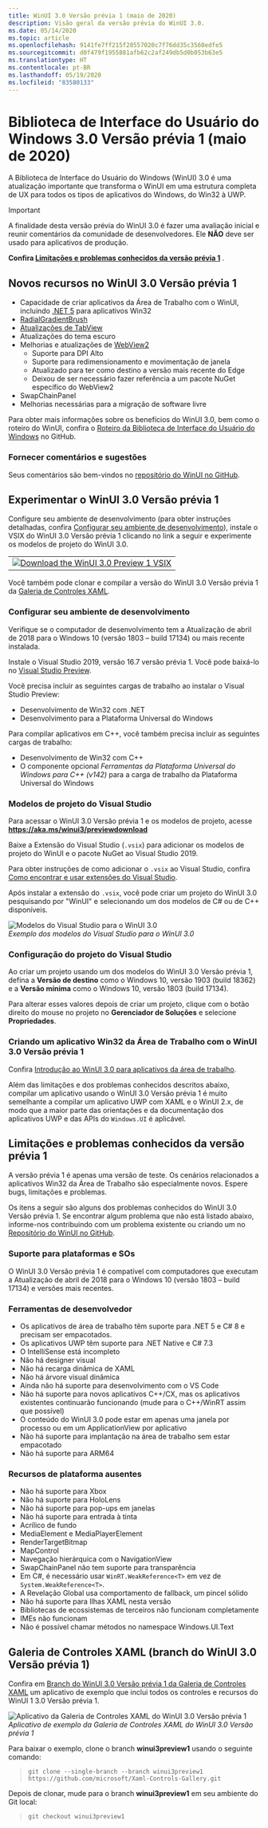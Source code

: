 ```yaml
---
title: WinUI 3.0 Versão prévia 1 (maio de 2020)
description: Visão geral da versão prévia do WinUI 3.0.
ms.date: 05/14/2020
ms.topic: article
ms.openlocfilehash: 9141fe7ff215f28557020c7f76dd35c3560edfe5
ms.sourcegitcommit: d0f479f1955881afb62c2af249db5d0b053b63e5
ms.translationtype: HT
ms.contentlocale: pt-BR
ms.lasthandoff: 05/19/2020
ms.locfileid: "83580133"
---
```

# <a name="windows-ui-library-30-preview-1-may-2020"></a>Biblioteca de Interface do Usuário do Windows 3.0 Versão prévia 1 (maio de 2020)

A Biblioteca de Interface do Usuário do Windows (WinUI) 3.0 é uma atualização importante que transforma o WinUI em uma estrutura completa de UX para todos os tipos de aplicativos do Windows, do Win32 à UWP.

> [!Important]
> A finalidade desta versão prévia do WinUI 3.0 é fazer uma avaliação inicial e reunir comentários da comunidade de desenvolvedores. Ele **NÃO** deve ser usado para aplicativos de produção.
>
> **Confira [Limitações e problemas conhecidos da versão prévia 1](#preview-1-limitations-and-known-issues)** .
## <a name="new-features-in-winui-30-preview-1"></a>Novos recursos no WinUI 3.0 Versão prévia 1

- Capacidade de criar aplicativos da Área de Trabalho com o WinUI, incluindo [.NET 5](https://github.com/dotnet/core/tree/master/release-notes/5.0) para aplicativos Win32
- [RadialGradientBrush](/windows/uwp/design/style/brushes#radial-gradient-brushes)
- [Atualizações de TabView](/windows/uwp/design/controls-and-patterns/tab-view)
- Atualizações do tema escuro
- Melhorias e atualizações de [WebView2](https://docs.microsoft.com/microsoft-edge/hosting/webview2)
  - Suporte para DPI Alto
  - Suporte para redimensionamento e movimentação de janela
  - Atualizado para ter como destino a versão mais recente do Edge
  - Deixou de ser necessário fazer referência a um pacote NuGet específico do WebView2
- SwapChainPanel
- Melhorias necessárias para a migração de software livre

Para obter mais informações sobre os benefícios do WinUI 3.0, bem como o roteiro do WinUI, confira o [Roteiro da Biblioteca de Interface do Usuário do Windows](https://github.com/microsoft/microsoft-ui-xaml/blob/master/docs/roadmap.md) no GitHub.

### <a name="provide-feedback-and-suggestions"></a>Fornecer comentários e sugestões

Seus comentários são bem-vindos no [repositório do WinUI no GitHub](https://github.com/microsoft/microsoft-ui-xaml/issues/new/choose).

## <a name="try-winui-30-preview-1"></a>Experimentar o WinUI 3.0 Versão prévia 1

Configure seu ambiente de desenvolvimento (para obter instruções detalhadas, confira [Configurar seu ambiente de desenvolvimento](#configure-your-dev-environment)), instale o VSIX do WinUI 3.0 Versão prévia 1 clicando no link a seguir e experimente os modelos de projeto do WinUI 3.0.

<table>
<tr>
<td align="center">
<a href="https://aka.ms/winui3/previewdownload"><img src="images/downloadbuttontx.png" alt="Download the WinUI 3.0 Preview 1 VSIX"/></a>
<!--
<br/>
<a href="https://aka.ms/winui3/previewdownload">Download the WinUI 3.0 Preview 1 VSIX</a>
-->
</td>
</tr>
</table>

Você também pode clonar e compilar a versão do WinUI 3.0 Versão prévia 1 da [Galeria de Controles XAML](#xaml-controls-gallery-winui-30-preview-1-branch).

### <a name="configure-your-dev-environment"></a>Configurar seu ambiente de desenvolvimento

Verifique se o computador de desenvolvimento tem a Atualização de abril de 2018 para o Windows 10 (versão 1803 – build 17134) ou mais recente instalada.

Instale o Visual Studio 2019, versão 16.7 versão prévia 1. Você pode baixá-lo no [Visual Studio Preview](https://visualstudio.microsoft.com/vs/preview).

Você precisa incluir as seguintes cargas de trabalho ao instalar o Visual Studio Preview:

- Desenvolvimento de Win32 com .NET
- Desenvolvimento para a Plataforma Universal do Windows

Para compilar aplicativos em C++, você também precisa incluir as seguintes cargas de trabalho:

- Desenvolvimento de Win32 com C++
- O componente opcional *Ferramentas da Plataforma Universal do Windows para C++ (v142)* para a carga de trabalho da Plataforma Universal do Windows

### <a name="visual-studio-project-templates"></a>Modelos de projeto do Visual Studio

Para acessar o WinUI 3.0 Versão prévia 1 e os modelos de projeto, acesse **https://aka.ms/winui3/previewdownload**

Baixe a Extensão do Visual Studio (`.vsix`) para adicionar os modelos de projeto do WinUI e o pacote NuGet ao Visual Studio 2019.

Para obter instruções de como adicionar o `.vsix` ao Visual Studio, confira [Como encontrar e usar extensões do Visual Studio](https://docs.microsoft.com/visualstudio/ide/finding-and-using-visual-studio-extensions?view=vs-2019#install-without-using-the-manage-extensions-dialog-box).

Após instalar a extensão do `.vsix`, você pode criar um projeto do WinUI 3.0 pesquisando por "WinUI" e selecionando um dos modelos de C# ou de C++ disponíveis.

![Modelos do Visual Studio para o WinUI 3.0](images/WinUI3Templates.png)<br/>
*Exemplo dos modelos do Visual Studio para o WinUI 3.0*

### <a name="visual-studio-project-configuration"></a>Configuração do projeto do Visual Studio

Ao criar um projeto usando um dos modelos do WinUI 3.0 Versão prévia 1, defina a **Versão de destino** como o Windows 10, versão 1903 (build 18362) e a **Versão mínima** como o Windows 10, versão 1803 (build 17134).

Para alterar esses valores depois de criar um projeto, clique com o botão direito do mouse no projeto no **Gerenciador de Soluções** e selecione **Propriedades**.

### <a name="creating-a-desktop-win32-app-with-winui-30-preview-1"></a>Criando um aplicativo Win32 da Área de Trabalho com o WinUI 3.0 Versão prévia 1

Confira [Introdução ao WinUI 3.0 para aplicativos da área de trabalho](get-started-winui3-for-desktop.md).

Além das limitações e dos problemas conhecidos descritos abaixo, compilar um aplicativo usando o WinUI 3.0 Versão prévia 1 é muito semelhante a compilar um aplicativo UWP com XAML e o WinUI 2.x, de modo que a maior parte das orientações e da documentação dos aplicativos UWP e das APIs do `Windows.UI` é aplicável.

## <a name="preview-1-limitations-and-known-issues"></a>Limitações e problemas conhecidos da versão prévia 1

A versão prévia 1 é apenas uma versão de teste. Os cenários relacionados a aplicativos Win32 da Área de Trabalho são especialmente novos. Espere bugs, limitações e problemas.

Os itens a seguir são alguns dos problemas conhecidos do WinUI 3.0 Versão prévia 1. Se encontrar algum problema que não está listado abaixo, informe-nos contribuindo com um problema existente ou criando um no [Repositório do WinUI no GitHub](https://github.com/microsoft/microsoft-ui-xaml/issues/new/choose).

### <a name="platform-and-os-support"></a>Suporte para plataformas e SOs

O WinUI 3.0 Versão prévia 1 é compatível com computadores que executam a Atualização de abril de 2018 para o Windows 10 (versão 1803 – build 17134) e versões mais recentes.

### <a name="developer-tools"></a>Ferramentas de desenvolvedor

- Os aplicativos de área de trabalho têm suporte para .NET 5 e C# 8 e precisam ser empacotados.
- Os aplicativos UWP têm suporte para .NET Native e C# 7.3
- O IntelliSense está incompleto
- Não há designer visual
- Não há recarga dinâmica de XAML
- Não há árvore visual dinâmica
- Ainda não há suporte para desenvolvimento com o VS Code
- Não há suporte para novos aplicativos C++/CX, mas os aplicativos existentes continuarão funcionando (mude para o C++/WinRT assim que possível)
- O conteúdo do WinUI 3.0 pode estar em apenas uma janela por processo ou em um ApplicationView por aplicativo
- Não há suporte para implantação na área de trabalho sem estar empacotado
- Não há suporte para ARM64

### <a name="missing-platform-features"></a>Recursos de plataforma ausentes

- Não há suporte para Xbox
- Não há suporte para HoloLens
- Não há suporte para pop-ups em janelas
- Não há suporte para entrada à tinta
- Acrílico de fundo
- MediaElement e MediaPlayerElement
- RenderTargetBitmap
- MapControl
- Navegação hierárquica com o NavigationView
- SwapChainPanel não tem suporte para transparência
- Em C#, é necessário usar `WinRT.WeakReference<T>` em vez de `System.WeakReference<T>`.
- A Revelação Global usa comportamento de fallback, um pincel sólido
- Não há suporte para Ilhas XAML nesta versão
- Bibliotecas de ecossistemas de terceiros não funcionam completamente
- IMEs não funcionam
- Não é possível chamar métodos no namespace Windows.UI.Text
  
## <a name="xaml-controls-gallery-winui-30-preview-1-branch"></a>Galeria de Controles XAML (branch do WinUI 3.0 Versão prévia 1)

Confira em [Branch do WinUI 3.0 Versão prévia 1 da Galeria de Controles XAML](https://github.com/microsoft/Xaml-Controls-Gallery/tree/winui3preview1) um aplicativo de exemplo que inclui todos os controles e recursos do WinUI 1 3.0 Versão prévia 1.

![Aplicativo da Galeria de Controles XAML do WinUI 3.0 Versão prévia 1](images/WinUI3XamlControlsGallery.png)<br/>
*Aplicativo de exemplo da Galeria de Controles XAML do WinUI 3.0 Versão prévia 1*

Para baixar o exemplo, clone o branch **winui3preview1** usando o seguinte comando:

> `git clone --single-branch --branch winui3preview1 https://github.com/microsoft/Xaml-Controls-Gallery.git`

Depois de clonar, mude para o branch **winui3preview1** em seu ambiente do Git local:

> `git checkout winui3preview1`
